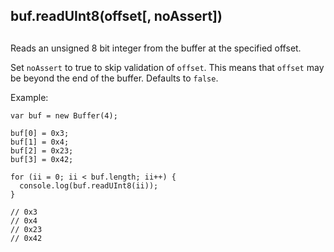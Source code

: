 ## buf.readUInt8(offset\[, noAssert\])

## 

Reads an unsigned 8 bit integer from the buffer at the specified offset.

Set `noAssert` to true to skip validation of `offset`. This means that `offset`
may be beyond the end of the buffer. Defaults to `false`.

Example:

    var buf = new Buffer(4);
    
    buf[0] = 0x3;
    buf[1] = 0x4;
    buf[2] = 0x23;
    buf[3] = 0x42;
    
    for (ii = 0; ii < buf.length; ii++) {
      console.log(buf.readUInt8(ii));
    }
    
    // 0x3
    // 0x4
    // 0x23
    // 0x42